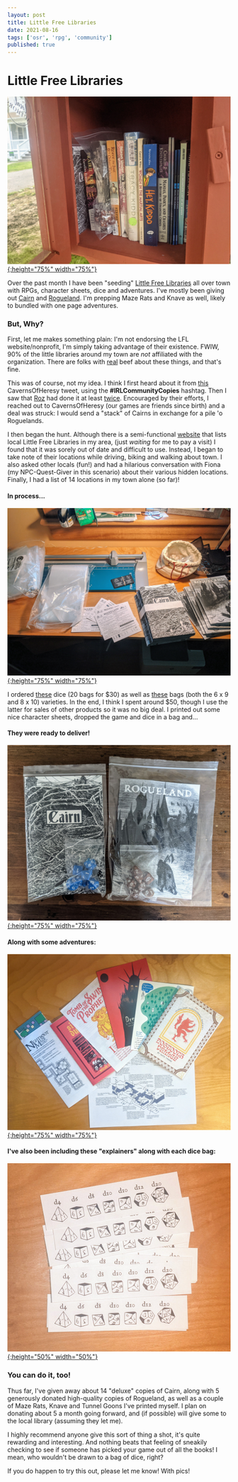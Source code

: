 ```yaml
---
layout: post
title: Little Free Libraries
date: 2021-08-16
tags: ['osr', 'rpg', 'community']
published: true
---
```


# Little Free Libraries

[![Alt text](/img/little-free-libraries/little_free_library4.jpg "click to embiggen"){:height="75%" width="75%"}](/img/little-free-libraries/little_free_library4.jpg)

Over the past month I have been "seeding" [Little Free Libraries](https://littlefreelibrary.org) all over town with RPGs, character sheets, dice and adventures. I've mostly been giving out [Cairn](https://cairnrpg.com) and [Rogueland](https://www.cavernsofheresy.com/product/rogueland). I'm prepping Maze Rats and Knave as well, likely to bundled with one page adventures.  

### But, Why?

First, let me makes something plain: I'm not endorsing the LFL website/nonprofit, I'm simply taking advantage of their existence. FWIW, 90% of the little libraries around my town are _not_ affiliated with the organization. There are folks with [real](https://www.cbc.ca/radio/asithappens/as-it-happens-thursday-edition-1.4099293/toronto-librarian-makes-her-case-against-little-free-libraries-1.4099601) beef about these things, and that's fine.

This was of course, not my idea. I think I first heard about it from [this](https://twitter.com/CavernsOfHeresy/status/1381273447909720067) CavernsOfHeresy tweet, using the **#IRLCommunityCopies** hashtag. Then I saw that [Roz](https://twitter.com/AllThingsTruly/status/1409201450090123267) had done it at least [twice](https://twitter.com/AllThingsTruly/status/1409881430977617930). Encouraged by their efforts, I reached out to CavernsOfHeresy (our games are friends since birth) and a deal was struck: I would send a "stack" of Cairns in exchange for a pile 'o Roguelands.

I then began the hunt. Although there is a semi-functional [website](https://littlefreelibrary.org/ourmap/) that lists local Little Free Libraries in my area, (just _waiting_ for me to pay a visit) I found that it was sorely out of date and difficult to use. Instead, I began to take note of their locations while driving, biking and walking about town. I also asked other locals (fun!) and had a hilarious conversation with Fiona (my NPC-Quest-Giver in this scenario) about their various hidden locations. Finally, I had a list of 14 locations in my town alone (so far)!

#### In process...
[![Alt text](/img/little-free-libraries/little_free_library1.jpg "click to embiggen"){:height="75%" width="75%"}](/img/little-free-libraries/little_free_library1.jpg)

I ordered [these](https://www.amazon.com/dp/B01476QV14) dice (20 bags for $30) as well as [these](https://www.amazon.com/gp/product/B07XTDF6T8) bags (both the 6 x 9 and 8 x 10) varieties. In the end, I think I spent around $50, though I use the latter for sales of other products so it was no big deal. I printed out some nice character sheets, dropped the game and dice in a bag and...

#### They were ready to deliver!

[![Alt text](/img/little-free-libraries/little_free_library3.jpg "click to embiggen"){:height="75%" width="75%"}](/img/little-free-libraries/little_free_library3.jpg)

#### Along with some adventures:  
[![Alt text](/img/little-free-libraries/little_free_library5.jpg "click to embiggen"){:height="75%" width="75%"}](/img/little-free-libraries/little_free_library5.jpg)

#### I've also been including these "explainers" along with each dice bag:  
[![Alt text](/img/little-free-libraries/dice_explanations.jpg "click to embiggen"){:height="50%" width="50%"}](/img/little-free-libraries/dice_explanations.jpg)

### You can do it, too!
Thus far, I've given away about 14 "deluxe" copies of Cairn, along with 5 generously donated high-quality copies of Rogueland, as well as a couple of Maze Rats, Knave and Tunnel Goons I've printed myself. I plan on donating about 5 a month going forward, and (if possible) will give some to the local library (assuming they let me).

I highly recommend anyone give this sort of thing a shot, it's quite rewarding and interesting. And nothing beats that feeling of sneakily checking to see if someone has picked your game out of all the books! I mean, who wouldn't be drawn to a bag of dice, right?

If you do happen to try this out, please let me know! With pics!

